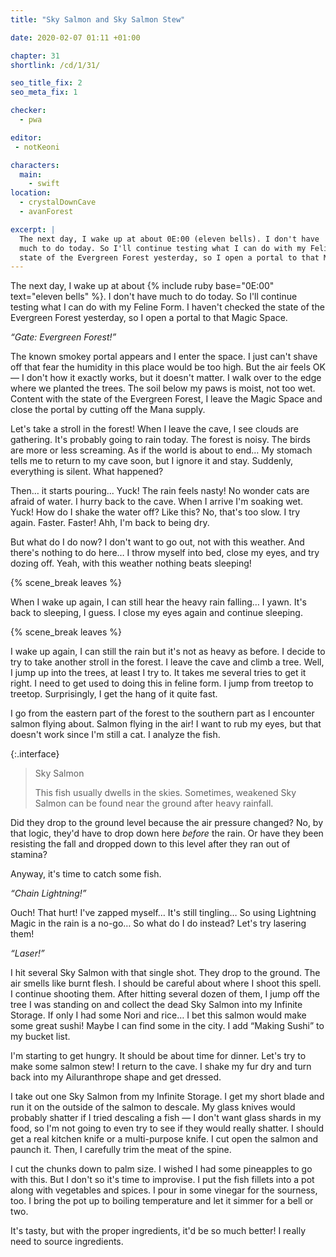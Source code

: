 ```yaml
---
title: "Sky Salmon and Sky Salmon Stew"

date: 2020-02-07 01:11 +01:00

chapter: 31
shortlink: /cd/1/31/

seo_title_fix: 2
seo_meta_fix: 1

checker:
  - pwa

editor:
 - notKeoni

characters:
  main:
    - swift
location:
  - crystalDownCave
  - avanForest

excerpt: |
  The next day, I wake up at about 0E:00 (eleven bells). I don't have
  much to do today. So I'll continue testing what I can do with my Feline Form. I haven't checked the
  state of the Evergreen Forest yesterday, so I open a portal to that Magic Space.
---
```

The next day, I wake up at about {% include ruby base="0E:00" text="eleven bells" %}.
I don't have much to do today.
So I'll continue testing what I can do with my Feline Form.
I haven't checked the state of the Evergreen Forest yesterday, so I open a portal to that Magic Space.

*“Gate: Evergreen Forest!”*

The known smokey portal appears and I enter the space.
I just can't shave off that fear the humidity in this place would be too high.
But the air feels OK — I don't how it exactly works, but it doesn't matter.
I walk over to the edge where we planted the trees.
The soil below my paws is moist, not too wet.
Content with the state of the Evergreen Forest, I leave the Magic Space and close the portal by cutting off the Mana supply.

Let's take a stroll in the forest!
When I leave the cave, I see clouds are gathering.
It's probably going to rain today.
The forest is noisy.
The birds are more or less screaming.
As if the world is about to end…
My stomach tells me to return to my cave soon, but I ignore it and stay.
Suddenly, everything is silent.
What happened?

Then… it starts pouring...
Yuck! The rain feels nasty!
No wonder cats are afraid of water.
I hurry back to the cave.
When I arrive I'm soaking wet.
Yuck! How do I shake the water off?
Like this? No, that's too slow.
I try again. Faster. Faster! Ahh, I'm back to being dry.

But what do I do now?
I don't want to go out, not with this weather.
And there's nothing to do here…
I throw myself into bed, close my eyes, and try dozing off.
Yeah, with this weather nothing beats sleeping!

{% scene_break leaves %}

When I wake up again, I can still hear the heavy rain falling…
I yawn.
It's back to sleeping, I guess.
I close my eyes again and continue sleeping.

{% scene_break leaves %}

I wake up again, I can still the rain but it's not as heavy as before.
I decide to try to take another stroll in the forest.
I leave the cave and climb a tree.
Well, I jump up into the trees, at least I try to.
It takes me several tries to get it right.
I need to get used to doing this in feline form.
I jump from treetop to treetop.
Surprisingly, I get the hang of it quite fast.

I go from the eastern part of the forest to the southern part as I encounter salmon flying about.
Salmon flying in the air!
I want to rub my eyes, but that doesn't work since I'm still a cat.
I analyze the fish.

{:.interface}
> Sky Salmon
>
> This fish usually dwells in the skies.
> Sometimes, weakened Sky Salmon can be found near the ground after heavy rainfall.
>

Did they drop to the ground level because the air pressure changed?
No, by that logic, they'd have to drop down here *before* the rain.
Or have they been resisting the fall and dropped down to this level after they ran out of stamina?

Anyway, it's time to catch some fish.

*“Chain Lightning!”*

Ouch! That hurt! I've zapped myself…
It's still tingling…
So using Lightning Magic in the rain is a no-go…
So what do I do instead? Let's try lasering them!

*“Laser!”*

I hit several Sky Salmon with that single shot.
They drop to the ground.
The air smells like burnt flesh.
I should be careful about where I shoot this spell.
I continue shooting them.
After hitting several dozen of them, I jump off the tree I was standing on and collect the dead Sky Salmon into my Infinite Storage.
If only I had some Nori and rice…
I bet this salmon would make some great sushi!
Maybe I can find some in the city.
I add “Making Sushi” to my bucket list.

I'm starting to get hungry.
It should be about time for dinner.
Let's try to make some salmon stew!
I return to the cave.
I shake my fur dry and turn back into my Ailuranthrope shape and get dressed.

I take out one Sky Salmon from my Infinite Storage.
I get my short blade and run it on the outside of the salmon to descale.
My glass knives would probably shatter if I tried descaling a fish — I don't want glass shards in my food, so I'm not going to even try to see if they would really shatter.
I should get a real kitchen knife or a multi-purpose knife.
I cut open the salmon and paunch it.
Then, I carefully trim the meat of the spine.

I cut the chunks down to palm size.
I wished I had some pineapples to go with this.
But I don't so it's time to improvise.
I put the fish fillets into a pot along with vegetables and spices.
I pour in some vinegar for the sourness, too.
I bring the pot up to boiling temperature and let it simmer for a bell or two.

It's tasty, but with the proper ingredients, it'd be so much better!
I really need to source ingredients.
